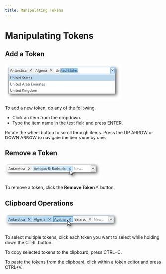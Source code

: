 ```yaml
---
title: Manipulating Tokens
---
```

# Manipulating Tokens
## Add a Token
![EU_XtraEditors_Tokens](../../images/Img127016.png)

To add a new token, do any of the following.
* Click an item from the dropdown.
* Type the item name in the text field and press ENTER.

Rotate the wheel button to scroll through items. Press the UP ARROW or DOWN ARROW to navigate the items one by one.

## Remove a Token
![Remove Token](../../images/Img127021.png)

To remove a token, click the **Remove Token**![Remove Token Button](../../images/Img127020.png) button.

## Clipboard Operations
![Multiselect Tokens](../../images/Img127022.png)

To select multiple tokens, click each token you want to select while holding down the CTRL button.

To copy selected tokens to the clipboard, press CTRL+C.

To paste the tokens from the clipboard, click within a token editor and press CTRL+V.